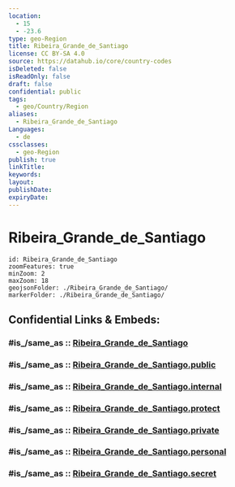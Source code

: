 ```yaml
---
location:
  - 15
  - -23.6
type: geo-Region
title: Ribeira_Grande_de_Santiago
license: CC BY-SA 4.0
source: https://datahub.io/core/country-codes
isDeleted: false
isReadOnly: false
draft: false
confidential: public
tags:
  - geo/Country/Region
aliases:
  - Ribeira_Grande_de_Santiago
Languages:
  - de
cssclasses:
  - geo-Region
publish: true
linkTitle:
keywords:
layout:
publishDate:
expiryDate:
---
```


# Ribeira_Grande_de_Santiago

```leaflet
id: Ribeira_Grande_de_Santiago
zoomFeatures: true 
minZoom: 2 
maxZoom: 18
geojsonFolder: ./Ribeira_Grande_de_Santiago/
markerFolder: ./Ribeira_Grande_de_Santiago/
```


## Confidential Links & Embeds: 

### #is_/same_as :: [Ribeira_Grande_de_Santiago](/_Standards/Earth/Continent/Africa/Africa~West/Cape_Verde/municipalities~Cape_Verde/Ribeira_Grande_de_Santiago.md) 

### #is_/same_as :: [Ribeira_Grande_de_Santiago.public](/_public/Earth/Continent/Africa/Africa~West/Cape_Verde/municipalities~Cape_Verde/Ribeira_Grande_de_Santiago.public.md) 

### #is_/same_as :: [Ribeira_Grande_de_Santiago.internal](/_internal/Earth/Continent/Africa/Africa~West/Cape_Verde/municipalities~Cape_Verde/Ribeira_Grande_de_Santiago.internal.md) 

### #is_/same_as :: [Ribeira_Grande_de_Santiago.protect](/_protect/Earth/Continent/Africa/Africa~West/Cape_Verde/municipalities~Cape_Verde/Ribeira_Grande_de_Santiago.protect.md) 

### #is_/same_as :: [Ribeira_Grande_de_Santiago.private](/_private/Earth/Continent/Africa/Africa~West/Cape_Verde/municipalities~Cape_Verde/Ribeira_Grande_de_Santiago.private.md) 

### #is_/same_as :: [Ribeira_Grande_de_Santiago.personal](/_personal/Earth/Continent/Africa/Africa~West/Cape_Verde/municipalities~Cape_Verde/Ribeira_Grande_de_Santiago.personal.md) 

### #is_/same_as :: [Ribeira_Grande_de_Santiago.secret](/_secret/Earth/Continent/Africa/Africa~West/Cape_Verde/municipalities~Cape_Verde/Ribeira_Grande_de_Santiago.secret.md)

